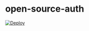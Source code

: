 # open-source-auth

[![Deploy](https://www.herokucdn.com/deploy/button.svg)](https://heroku.com/deploy)
